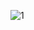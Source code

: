![1](https://github.com/ptecc208/ptecc208/assets/162261450/01df07f5-e940-4b9a-9d37-c5eea39f9626)

<!--
**ptecc208/ptecc208** is a ✨ _special_ ✨ repository because its `README.md` (this file) appears on your GitHub profile.

Here are some ideas to get you started:

- 🔭 I’m currently working on ...
- 🌱 I’m currently learning ...
- 👯 I’m looking to collaborate on ...
- 🤔 I’m looking for help with ...
- 💬 Ask me about ...
- 📫 How to reach me: ...
- 😄 Pronouns: ...
- ⚡ Fun fact: ...
-->
